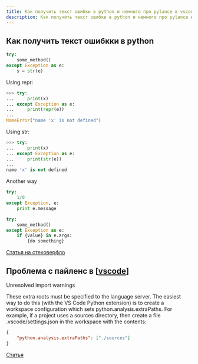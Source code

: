 ```yaml
---
title: Как получить текст ошибки в python и немного про pylance в vscode
description: Как получить текст ошибки в python и немного про pylance в vscode
---
```


## Как получить текст ошибкки в python

```python
try:
    some_method()
except Exception as e:
    s = str(e)
```

Using repr:

```python
>>> try:
...     print(x)
... except Exception as e:
...     print(repr(e))
... 
NameError("name 'x' is not defined")
```

Using str:

```python
>>> try:
...     print(x)
... except Exception as e:
...     print(str(e))
... 
name 'x' is not defined
```

Another way

```python
try:
    1/0
except Exception, e:
    print e.message
```

```python
try:
    some_method()
except Exception as e:
    if {value} in e.args:
        {do something}
```

[Статья на стековерфло](https://stackoverflow.com/questions/4308182/getting-the-exception-value-in-python)

## Проблема с пайленс в [[vscode]]

Unresolved import warnings

These extra roots must be specified to the language server. The easiest way to do this (with the VS Code Python extension) is to create a workspace configuration which sets python.analysis.extraPaths. For example, if a project uses a sources directory, then create a file .vscode/settings.json in the workspace with the contents:

```json
{
    "python.analysis.extraPaths": ["./sources"]
}
```

[Статья](https://github.com/microsoft/pylance-release/blob/main/TROUBLESHOOTING.md#unresolved-import-warnings)

[//begin]: # "Autogenerated link references for markdown compatibility"
[vscode]: ../lists/vscode "Vscode"
[//end]: # "Autogenerated link references"